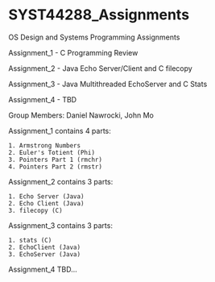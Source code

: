 # SYST44288_Assignments
OS Design and  Systems Programming Assignments

Assignment_1 - C Programming Review

Assignment_2 - Java Echo Server/Client and C filecopy

Assignment_3 - Java Multithreaded EchoServer and C Stats

Assignment_4 - TBD


Group Members: Daniel Nawrocki, John Mo

Assignment_1 contains 4 parts:

	1. Armstrong Numbers
	2. Euler's Totient (Phi)
	3. Pointers Part 1 (rmchr)
	4. Pointers Part 2 (rmstr)
	
Assignment_2 contains 3 parts:

	1. Echo Server (Java)
	2. Echo Client (Java)
	3. filecopy (C)
	
Assignment_3 contains 3 parts:

	1. stats (C)
	2. EchoClient (Java)
	3. EchoServer (Java)

Assignment_4 TBD...

